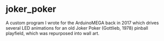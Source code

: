 # joker_poker
A custom program I wrote for the ArduinoMEGA back in 2017 which drives several LED animations for an old Joker Poker (Gottlieb, 1978) pinball playfield, which was repurposed into wall art. 

